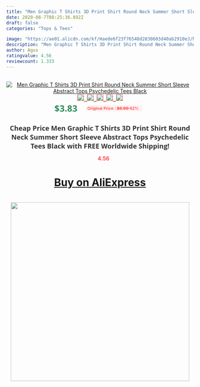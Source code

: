 ```yaml
---
title: "Men Graphic T Shirts 3D Print Shirt Round Neck Summer Short Sleeve Abstract Tops Psychedelic Tees Black"
date: 2020-08-7T08:25:36.892Z
draft: false
categories: "Tops & Tees"

image: "https://ae01.alicdn.com/kf/Haede6f23f76548d2830603d40ab2910eJ/Men-Graphic-T-Shirts-3D-Print-Shirt-Round-Neck-Summer-Short-Sleeve-Abstract-Tops-Psychedelic-Tees.jpg"
description: "Men Graphic T Shirts 3D Print Shirt Round Neck Summer Short Sleeve Abstract Tops Psychedelic Tees Black"
author: Agus
ratingvalue: 4.56
reviewcount: 1.333
---
```

<br>
<div style="text-align: center;">
<a href="https://s.click.aliexpress.com/e/_AEq9Z3" target="_blank" rel="nofollow noopener noreferrer"><img alt="Men Graphic T Shirts 3D Print Shirt Round Neck Summer Short Sleeve Abstract Tops Psychedelic Tees Black" class="magnifier-image" src="https://ae01.alicdn.com/kf/Haede6f23f76548d2830603d40ab2910eJ/Men-Graphic-T-Shirts-3D-Print-Shirt-Round-Neck-Summer-Short-Sleeve-Abstract-Tops-Psychedelic-Tees.jpg_640x640.jpg">
<br>
<img style="border:1px solid salmon" src="https://ae01.alicdn.com/kf/Haede6f23f76548d2830603d40ab2910eJ/Men-Graphic-T-Shirts-3D-Print-Shirt-Round-Neck-Summer-Short-Sleeve-Abstract-Tops-Psychedelic-Tees.jpg_120x120.jpg">&nbsp;&nbsp;<img style="border:1px solid salmon" src="https://ae01.alicdn.com/kf/Haeea05ab17ab48edb1cbaa925560d4abl/Men-Graphic-T-Shirts-3D-Print-Shirt-Round-Neck-Summer-Short-Sleeve-Abstract-Tops-Psychedelic-Tees.jpg_120x120.jpg">&nbsp;&nbsp;<img style="border:1px solid salmon" src="_120x120.jpg">&nbsp;&nbsp;<img style="border:1px solid salmon" src="_120x120.jpg">&nbsp;&nbsp;<img style="border:1px solid salmon" src="_120x120.jpg"></a></div><br0>
<div style="text-align: center;"><span style="background-color: white; border: 0px; box-sizing: border-box; color: seagreen; display: inline-block; font-family: &quot;open sans&quot; , &quot;arial&quot; , &quot;helvetica&quot; , sans-serif , &quot;heiti&quot;; font-size: 24px; font-stretch: inherit; font-weight: 700; line-height: inherit; margin: 0px 10px 0px 0px; padding: 0px; vertical-align: middle;">$3.83 </span>
<span style="background: rgb(255 , 241 , 241); border-radius: 3px; border: 0px; box-sizing: border-box; color: #ff4747; display: inline-block; font-family: inherit; font-size: 12px; font-stretch: inherit; font-style: inherit; font-variant: inherit; font-weight: 600; line-height: inherit; margin: 0px; padding: 2px 5px; transform: scale(0.9); vertical-align: middle;">Original Price : <b style="text-decoration: line-through;">$6.60 </b> 42%&nbsp;&nbsp;</span></div>
<h1 style="color: #333333; display: inline-block; font-family: &quot;open sans&quot; , &quot;arial&quot; , &quot;helvetica&quot; , sans-serif , &quot;heiti&quot;; font-size: 18px; font-stretch: inherit; font-weight: 700; text-align: center;">Cheap Price Men Graphic T Shirts 3D Print Shirt Round Neck Summer Short Sleeve Abstract Tops Psychedelic Tees Black with FREE Worldwide Shipping!</h1>
<div style="color: #ff4747; text-align: center;">
<img src="https://4.bp.blogspot.com/-M0ZcTcb-5uY/XleCXlxnR4I/AAAAAAAAAEc/OrjgMkXV1oMQFaCRZj5HQwOCBcu3w1FegCPcBGAYYCw/s1600/star.png" style="height: 15px;">&nbsp;<b>4.56</b></div>
<div class="button_cont" align="center"><a class="buynow_a" href="https://s.click.aliexpress.com/e/_AEq9Z3" target="_blank" rel="nofollow noopener noreferrer"><H1>Buy on AliExpress</H1></a></div><br>
<div class="separator" style="clear: both; text-align: center;">
<img src="https://lh3.googleusercontent.com/-pTy5HemUv9M/XlePHvY0dAI/AAAAAAAAAE4/0nX5iRUoIWY8eMW9Dpxeirr157OZliDIgCLcBGAsYHQ/s1600/badge.gif" width="480">
</div>
